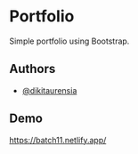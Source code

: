 # Portfolio

Simple portfolio using Bootstrap.



## Authors

- [@dikitaurensia](https://www.github.com/dikitaurensia)

  
## Demo

https://batch11.netlify.app/

  
